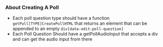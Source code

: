 ### About Creating A Poll
- Each poll question type should have a function `getPoll[TYPE]CreatePollHTML` that returns an element that can be appended to an empty `div[data-edit-poll-question]`
- Each Poll Question Should have a getPollAudioInput that accepts a div and can get the audio input from there
